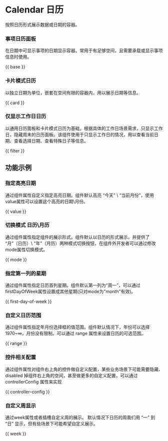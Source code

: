 # Calendar 日历

按照日历形式展示数据或日期的容器。

### 事项日历面板

在日期中可显示事项的日期显示容器。常用于有足够空间，且需要承载或显示事项信息时使用。

{{ base }}

### 卡片模式日历

以独立日期为单位，嵌套在空间有限的容器内，用以展示日期等信息。

{{ card }}

### 仅显示工作日日历

以通用日历面板和卡片模式日历为基础，根据具体的工作日场景需求，只显示工作日，隐藏周末的日历面板。该组件使用于只显示工作日的情况，用以查看当前日期、查看选择日期、查看特殊日子等信息。

{{ filter }}

## 功能示例

### 指定高亮日期

通过组件属性自定义指定高亮日期。组件默认高亮 “今天” \ “当前月份”，使用value属性可以设置这个高亮的日期\月份。

{{ value }}

### 切换模式 日历\月历

通过组件属性指定组件的展示形式。组件默认以日历的形式展示，并提供了 “月”（日历）\ “年”（月历）两种模式切换按钮，在组件外开发者可以通过修改mode属性切换模式。

{{ mode }}

### 指定第一列的星期

通过组件属性指定日历首列星期。组件默认第一列为“周一”，可以通过firstDayOfWeek属性设置成其他星期(只对mode为"month"有效)。

{{ first-day-of-week }}

### 自定义日历范围

通过组件属性指定年月份选择框的值范围。组件默认情况下，年份可以选择1970~∞，月份没有限制。可以通过 range 属性来设置日历的可选范围。

{{ range }}

### 控件相关配置

通过组件属性对组件右上角的控件做自定义配置，某些业务场景下可能需要隐藏、disabled 掉组件右上角的空间，甚至做更多的自定义配置，可以通过 controllerConfig 属性来实现

{{ controller-config }}

### 自定义周显示

通过week属性或者插槽自定义周的展示。 默认情况下日历的周我们用 “一” 到 “日” 显示，但有些场景下可能希望自定义展示。

{{ week }}
